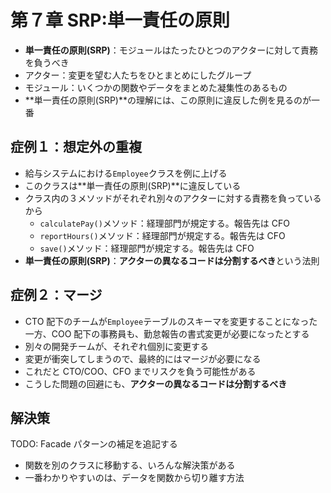 # 第７章 SRP:単一責任の原則

- **単一責任の原則(SRP)**：モジュールはたったひとつのアクターに対して責務を負うべき
- アクター：変更を望む人たちをひとまとめにしたグループ
- モジュール：いくつかの関数やデータをまとめた凝集性のあるもの
- **単一責任の原則(SRP)**の理解には、この原則に違反した例を見るのが一番

## 症例１：想定外の重複

- 給与システムにおける`Employee`クラスを例に上げる
- このクラスは**単一責任の原則(SRP)**に違反している
- クラス内の３メソッドがそれぞれ別々のアクターに対する責務を負っているから
  - `calculatePay()`メソッド：経理部門が規定する。報告先は CFO
  - `reportHours()`メソッド：経理部門が規定する。報告先は CFO
  - `save()`メソッド：経理部門が規定する。報告先は CFO
- **単一責任の原則(SRP)**：**アクターの異なるコードは分割するべき**という法則

## 症例２：マージ

- CTO 配下のチームが`Employee`テーブルのスキーマを変更することになった一方、COO 配下の事務員も、勤怠報告の書式変更が必要になったとする
- 別々の開発チームが、それぞれ個別に変更する
- 変更が衝突してしまうので、最終的にはマージが必要になる
- これだと CTO/COO、CFO までリスクを負う可能性がある
- こうした問題の回避にも、**アクターの異なるコードは分割するべき**

## 解決策

TODO: Facade パターンの補足を追記する

- 関数を別のクラスに移動する、いろんな解決策がある
- 一番わかりやすいのは、データを関数から切り離す方法
